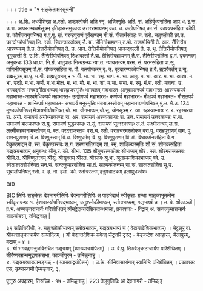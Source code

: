 +++
title = "५ सङ्केताक्षरसूचनी"

+++
अ.शि. 
अथर्वशिखा 
अ.श्लो. 
अष्टश्लोकी 
अत्रि स्मृ. 
अत्रिस्मृतिः 
अहि. सं. 
अहिर्बुध्यसंहिता 
आप.ध. 
इ.स. 
उ.रा. 
आपस्तम्बधर्मसूत्रम् 
इतिहाससमुच्चयः 
उत्तररामायणम् 
कठ. उ. 
कठोपनिषत् 
का.सं. 
काश्यपसंहिता 
कौषी. उ. 
कौषीतक्युपनिषत् 
ग.पु.पू. खं. 
गरुडपुराणं पूर्वखण्डम् 
गी.सं. 
गीतार्थसंग्रहः 
च. श्लो. 
चतुश्लोकी 
छां.उ. 
छान्दोग्योपनिषत् 
जि. स्तो. 
जितन्तास्तोत्रम् 
जै. ब्रा. 
जैमिनीब्राह्मणम् 
त.बो. 
तत्त्वबोधिनी 
तै. आर. 
तैत्तिरीय आरण्यकम् 
तै.उ. 
तैत्तरीयोपनिषत् 
तै. उ. आन. 
तैत्तिरीयोपनिषत् आनन्दवल्ली 
तै. उ. भृ. 
तैत्तिरीयोपनिषत् भृगुवल्ली 
तै. उ.शि. 
तैत्तिरीयोपनिषत् शिक्षावल्ली 
तै.ब्रा. 
तैत्तिरीयब्राह्मणम् 
तै.सं. 
तैत्तिरीयसंहिता 
द्व.मं. 
द्वयमन्त्रम् 
अनुबन्धः 
133 
धा.पा. 
नि.ग्रं. 
धातुपाठः नित्यग्रन्थः 
न्या.त. 
न्यायतत्त्वम् 
परम. सं. 
परमसंहिता 
पा.सू. 
पाणिनीयसूत्रम् 
पौ.सं. 
पौष्करसंहिता 
ब. पौ. 
बलपौष्करम् 
बृ. उ. 
बृहदारण्यकोपनिषत् 
ब्र.वै. 
ब्रह्मवैवर्तम् 
ब्र.सू. 
ब्रह्मसूत्रम् 
ब्रा.पु. भ.गी. 
ब्राह्मपुराणम् 
• 
भ.गी. भा. 
भा. स्मृ. 
भाग. 
म. भा. आनु. 
म. भा. आर. 
म. भा. आश्व. 
म. भा. उद्यो. 
म.भा. कर्ण. म.भा.मोक्ष. 
म. भा. मौ. 
म. भा. शां. 
म.भा. सभा. 
म. स्मृ. मं.रा. स्तो. 
महाना. उ. 
भगवद्गीता 
भगवद्गीताभाष्यम् 
भारद्वाजस्मृतिः 
भागवतम् 
महाभारत-आनुशासनपर्व 
महाभारत-आरण्यकपर्व 
महाभारत-आश्वमेधिकपर्व 
महाभारत- उद्योगपर्व 
महाभारत- कर्णपर्व 
महाभारत- मोक्षपर्व 
महाभारत- मौसलपर्व 
महाभारत - शान्तिपर्व महाभारत- सभापर्व 
मनुस्मृतिः मंत्रराजस्तोत्रम् महानारायणोपनिषत् 
मुं.उ. 
मै.उ. 
134 
मुण्डकोपनिषत् 
मैत्रायणीयोपनिषत् 
यो. भा. 
योगभाष्यम् 
यो.सू. 
योगसूत्रम् 
र. आ. 
रहस्याम्नायः 
र. र. 
रहस्यरक्षा 
रा. अयो. 
रामायणं अयोध्याकाण्डः 
रा. अर. 
रामायणं अरण्यकाण्डः 
रा. उत्त. 
रामायणं उत्तरकाण्डः 
रा.बा. 
रामायणं बालकाण्डः 
रा.यु. 
रामायणं युद्धकाण्डः 
रा.सुं. 
रामायणं सुन्दरकाण्डः 
ल.तं. 
लक्ष्मीतन्त्रम् 
ल.स. 
लक्ष्मीसहस्रनामस्तोत्रम् 
व. स्त. 
वरदराजस्तवः 
वरा.च. श्लो. 
वराहचरमश्लोकम् 
वरा.पु. 
वराहपुराणम्ं 
वाम. पु. 
वामनपुराणम् 
वि.त. 
विष्णुतत्त्वम् 
वि.ध. 
विष्णुधर्मम् 
वि. पु. 
विष्णुपुराणम् 
वि.सं. 
विष्वक्सेनसंहिता 
वै.ग. 
वैकुण्ठगद्यम् 
वै. स्त. 
वैकुण्ठस्तवः 
श.ग. 
शरणागतिगद्यम् 
शां. स्मृ. 
शांडिल्यस्मृतिः 
शौ.सं. 
शौनकसंहिता 
गद्यत्रयभाष्यम् 
अनुबन्धः 
श्रीगु.र. को. श्रीभा. 
135 
श्रीगुणरत्नकोशः श्रीभाष्यम् 
श्रीरं . स्त. 
श्रीरंगराजस्तवः 
श्रीवि.त. 
श्रीविष्णुतत्त्वम् 
श्रीसू. 
श्रीसूक्तम् 
श्रीस्त. 
श्रीस्तवः 
श्रु.भा. 
श्रुतप्रकाशिकाभाष्यम् 
श्वे. उ. 
श्वेताश्वतरोपनिषत् 
सन.सं. 
सनत्कुमारसंहिता 
सा.तं. 
सात्यकीतन्त्रम् 
सा.सं. 
सात्वतसंहिता 
सु.उ. 
सुबालोपनिषत् 
स्तो. र. 
ह. ना. 
हला. को. 
स्तोत्ररत्नम् 
हनुमन्नाटकम् हलायुधकोशः 

סום 


BIC 
लिपिः 
सङ्केतः 
देवनागरीलिपिः 
देवनागरीलिपिः 
अ 
पाठभेदार्थं स्वीकृताः ग्रन्थाः 
मातृकाभूतत्वेन स्वीकृतग्रन्थः 
१. ईशावास्योपनिषद्भाष्यम्, चतुःश्लोकीभाष्यम्, स्तोत्रभाष्यम्, गद्यभाष्यं च । उ. वे. श्रीकाञ्ची 
| 
प्र.भ. अण्णङ्गराचार्यैः परिशोधितम् श्रीमद्वेदान्तदेशिकग्रन्थमाला, प्रकाशकः - विद्वान् 
अ. सम्पत्कुमाराचार्यः 
काञ्चीवरम्, तमिळुनाडु | 

३९ सन्निधिवीधी, 
२. चतुःश्लोकीभाष्यम् स्तोत्रभाष्यम्, गद्यत्रयभाष्यं च ( वेदान्तदेशिकभाष्यम्) । चेट्टलूर् वा. श्रीवत्साङ्काचार्येण सम्पादितम् । श्री वेदान्तदेशिक सवेन्त् सेंट्रनरि ट्रस्ट् - वेङ्कटेश अग्रहारम्, मैलापुरम्, मद्रास् - ४ ।  
३. श्री भगवद्रमानुजविरचित गद्यत्रयम् 
(व्याख्यात्रयोपेतम्) । उ. वे.पु. तिरुवेङ्कटाचार्येण परिशेधितम् । श्रीवैष्णवग्रन्थमुद्रापकसभा, काञ्चीपुरम् - तमिळुनाडु ।  
४. गद्यत्रयव्याख्यानङ्गळ् - ( व्याख्याद्वयोपेतम्) । उ.के. श्रीनिवासय्यंगार् स्वामिभिः परिशेधितम् । प्रकाशकः एस्. कृष्णस्वामी ऐय्यङ्गार्, ३, 

पुत्तूरु अग्रहारम्, तिरुच्चि - १७ - तमिळुनाडु | 
223 
तेलुगुलिपिः 
आ 
देवनागरी - तमिळ् 
इ